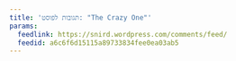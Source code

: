 ```yaml
---
title: 'תגובות לפוסט: "The Crazy One"'
params:
  feedlink: https://snird.wordpress.com/comments/feed/
  feedid: a6c6f6d15115a89733834fee0ea03ab5
---
```


